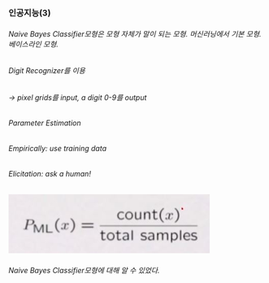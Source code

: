 ### 인공지능(3)

###### Naive Bayes Classifier모형은 모형 자체가 말이 되는 모형. 머신러닝에서 기본 모형. 베이스라인 모형.
###### Digit Recognizer를 이용
###### -> pixel grids를 input, a digit 0-9를 output
###### Parameter Estimation
###### Empirically: use training data
###### Elicitation: ask a human!

![ex_screenshot](./image/ParameterEstimation.JPG)

###### Naive Bayes Classifier모형에 대해 알 수 있었다.